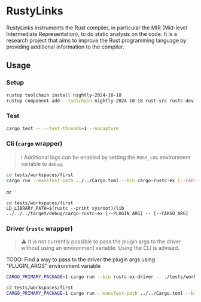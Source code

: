 # RustyLinks

RustyLinks instruments the Rust compiler, in particular the MIR (Mid-level Intermediate Representation), to do static analysis on the code. It is a research project that aims to improve the Rust programming language by providing additional information to the compiler.

## Usage

### Setup

```bash
rustup toolchain install nightly-2024-10-18
rustup component add --toolchain nightly-2024-10-18 rust-src rustc-dev llvm-tools-preview rust-analyzer clippy
```

### Test

```bash
cargo test -- --test-threads=1 --nocapture
```

### Cli (`cargo` wrapper)

> ℹ️  Additional logs can be enabled by setting the `RUST_LOG` environment variable to `debug`.

```bash
cd tests/workspaces/first
cargo run --manifest-path ../../Cargo.toml --bin cargo-rustc-ex [--CARGO_ARG] -- [--PLUGIN_ARG]
```

or

```
cd tests/workspaces/first
LD_LIBRARY_PATH=$(rustc --print sysroot)/lib ../../../target/debug/cargo-rustc-ex [--PLUGIN_ARG] -- [--CARGO_ARG]
```

### Driver (`rustc` wrapper)

> ⚠️  It is not currently possible to pass the plugin args to the driver without using an environment variable. Using the CLI is advised.

TODO: Find a way to pass to the driver the plugin args using "PLUGIN_ARGS" environment variable

```bash
CARGO_PRIMARY_PACKAGE=1 cargo run --bin rustc-ex-driver -- ./tests/workspaces/first/src/main.rs [--RUSTC_ARG (e.g., --cfg 'feature="test"')]
```

```bash
cd tests/workspaces/first
CARGO_PRIMARY_PACKAGE=1 cargo run --manifest-path ../../Cargo.toml --bin rustc-ex-driver -- ./src/main.rs
```

